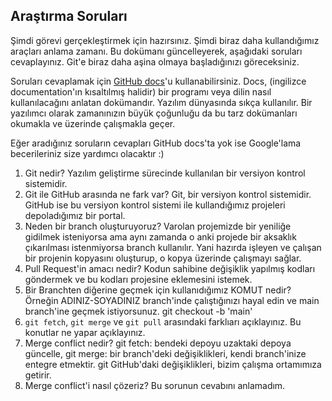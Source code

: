 ## Araştırma Soruları

Şimdi görevi gerçekleştirmek için hazırsınız. Şimdi biraz daha kullandığımız araçları anlama zamanı. Bu dokümanı güncelleyerek, aşağıdaki soruları cevaplayınız. Git'e biraz daha aşina olmaya başladığınızı göreceksiniz. 

Soruları cevaplamak için [GitHub docs](https://docs.github.com/en)'u kullanabilirsiniz. Docs, (ingilizce documentation'ın kısaltılmış halidir) bir programı veya dilin nasıl kullanılacağını anlatan dokümandır. Yazılım dünyasında sıkça kullanılır. Bir yazılımcı olarak zamanınızın büyük çoğunluğu da bu tarz dokümanları okumakla ve üzerinde çalışmakla geçer.

Eğer aradığınız soruların cevapları GitHub docs'ta yok ise Google'lama becerileriniz size yardımcı olacaktır :)

1. Git nedir?
Yazılım geliştirme sürecinde kullanılan bir versiyon kontrol sistemidir.
2. Git ile GitHub arasında ne fark var?
Git, bir versiyon kontrol sistemidir. GitHub ise bu versiyon kontrol sistemi ile kullandığımız projeleri depoladığımız bir portal.
3. Neden bir branch oluşturuyoruz? 
Varolan projemizde bir yeniliğe gidilmek isteniyorsa ama aynı zamanda o anki projede bir aksaklık çıkarılması istenmiyorsa branch kullanılır. Yani hazırda işleyen ve çalışan bir projenin kopyasını oluşturup, o kopya üzerinde çalışmayı sağlar.
4. Pull Request'in amacı nedir?
Kodun sahibine değişiklik yapılmış kodları göndermek ve bu kodları projesine eklemesini istemek.
5. Bir Branchten diğerine geçmek için kullanıdığımız KOMUT nedir? Örneğin ADINIZ-SOYADINIZ branch'inde çalıştığınızı hayal edin ve main branch'ine geçmek istiyorsunuz.
git checkout -b 'main'
6. `git fetch`, `git merge` ve `git pull` arasındaki farklıarı açıklayınız. Bu konutlar ne yapar açıklayınız.
7. Merge conflict nedir?
git fetch: bendeki depoyu uzaktaki depoya güncelle,
git merge: bir branch'deki değişiklikleri, kendi branch'inize entegre etmektir.
git GitHub'daki değişiklikleri, bizim çalışma ortamımıza getirir.
8. Merge conflict'i nasıl çözeriz?
Bu sorunun cevabını anlamadım.
